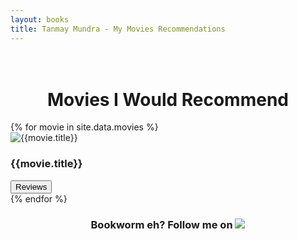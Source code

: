 ```yaml
---
layout: books
title: Tanmay Mundra - My Movies Recommendations
---
```

<head>
	<link rel="stylesheet" type="text/css" href="css/book_style.css" />
	<link rel="stylesheet" type="text/css" href="css/books_component.css" />
		<!-- Modernizr is used for flexbox fallback -->
	<script src="js/modernizr.custom.js"></script>
</head>
<div class="view">
	<div class="my__suggestion"><center><h1><br>Movies I Would Recommend</h1></center><div>
		<section class="grid">
		{% for movie in site.data.movies %}
			<div class="product">
				<div class="product__info">
					<img class="product__image" src="{{movie.image}}" alt="{{movie.title}}" />
					<h3 class="product__title">{{movie.title}}</h3>
					<!--span class="product__author highlight">Paulo Coelho</span-->
					<button class="action action--button" onclick="window.open('{{movie.reviews}}')"><i class="fa fa-comments"></i><span class="action__text">Reviews</span></button>
				</div>
			</div>
		{% endfor %}				
		</section>
		<center>
			<h3>Bookworm eh? Follow me on <a href="https://www.goodreads.com/anuditverma"><img src="goodreads_logo.png" /></a></h3>
		</center>
	</div>
</div>
